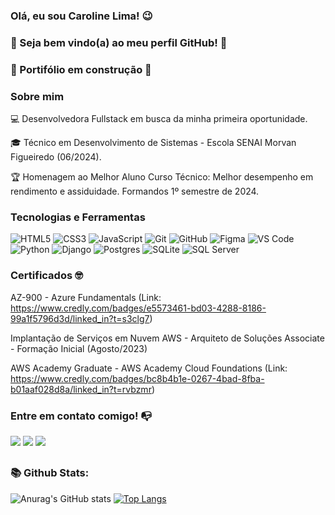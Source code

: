 <h3> Olá, eu sou Caroline Lima! 😉 </h3> 
<h3>🌱 Seja bem vindo(a) ao meu perfil GitHub! 👋  </h3>  
<h3> 🚧 Portifólio em construção 🚧 </h3>
<h4></h4> 

### Sobre mim

💻 Desenvolvedora Fullstack em busca da minha primeira oportunidade.

🎓 Técnico em Desenvolvimento de Sistemas - Escola SENAI Morvan Figueiredo (06/2024).

🏆 Homenagem ao Melhor Aluno Curso Técnico: Melhor desempenho em rendimento e assiduidade. Formandos 1º semestre de 2024.

### Tecnologias e Ferramentas

![HTML5](https://img.shields.io/badge/html5-%23E34F26.svg?style=for-the-badge&logo=html5&logoColor=white)
![CSS3](https://img.shields.io/badge/css3-%231572B6.svg?style=for-the-badge&logo=css3&logoColor=white)
![JavaScript](https://img.shields.io/badge/javascript-%23323330.svg?style=for-the-badge&logo=javascript&logoColor=%23F7DF1E)
![Git](https://img.shields.io/badge/git-%23F05033.svg?style=for-the-badge&logo=git&logoColor=white)
![GitHub](https://img.shields.io/badge/github-%23121011.svg?style=for-the-badge&logo=github&logoColor=white)
![Figma](https://img.shields.io/badge/figma-%23F24E1E.svg?style=for-the-badge&logo=figma&logoColor=white)
![VS Code](https://img.shields.io/badge/VS%20Code-0078d7.svg?style=for-the-badge&logo=visual-studio-code&logoColor=white)
![Python](https://img.shields.io/badge/Python-3776AB.svg?style=for-the-badge&logo=python&logoColor=white)
![Django](https://img.shields.io/badge/Django-092E20.svg?style=for-the-badge&logo=django&logoColor=white)
![Postgres](https://img.shields.io/badge/postgres-%23316192.svg?style=for-the-badge&logo=postgresql&logoColor=white)
![SQLite](https://img.shields.io/badge/SQLite-003B57.svg?style=for-the-badge&logo=sqlite&logoColor=white)
![SQL Server](https://img.shields.io/badge/SQL%20Server-CC2927?style=for-the-badge&logo=microsoft%20sql%20server&logoColor=white)


### Certificados 🤓

AZ-900 - Azure Fundamentals (Link: https://www.credly.com/badges/e5573461-bd03-4288-8186-99a1f5796d3d/linked_in?t=s3clg7)

Implantação de Serviços em Nuvem AWS - Arquiteto de Soluções Associate - Formação Inicial (Agosto/2023)

AWS Academy Graduate - AWS Academy Cloud Foundations (Link: https://www.credly.com/badges/bc8b4b1e-0267-4bad-8fba-b01aaf028d8a/linked_in?t=rvbzmr)


  ### Entre em contato comigo! 📭

  <a href="https://www.linkedin.com/in/caroline-lima-1387851b5/" target="_blank"><img src="https://img.shields.io/badge/-LinkedIn-%230077B5?style=for-the-badge&logo=linkedin&logoColor=white" target="_blank"></a>
  <a href = "mailto:carolinelima.santos15@gmail.com"><img src="https://img.shields.io/badge/Gmail-D14836?style=for-the-badge&logo=gmail&logoColor=white" target="_blank"></a>
  <a href="https://instagram.com/carolinedls_" target="_blank"><img src="https://img.shields.io/badge/-Instagram-%23E4405F?style=for-the-badge&logo=instagram&logoColor=white" target="_blank"></a>
  
  ##
  <h3> 📚 Github Stats: <br></h3>
   
<!--cartao responsivo-->
![Anurag's GitHub stats](https://github-readme-stats.vercel.app/api?username=Caroline-Lim4&show_icons=true&theme=transparent)
[![Top Langs](https://github-readme-stats.vercel.app/api/top-langs/?username=Caroline-Lim4&layout=compact)](https://github.com/Caroline-Lim4/github-readme-stats)
